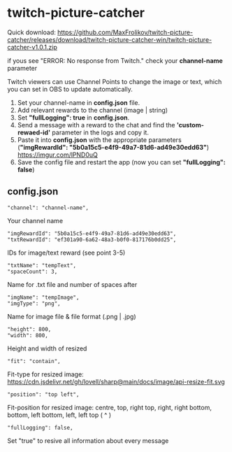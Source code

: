 # twitch-picture-catcher

Quick download: https://github.com/MaxFrolikov/twitch-picture-catcher/releases/download/twitch-picture-catcher-win/twitch-picture-catcher-v1.0.1.zip

if yous see "ERROR: No response from Twitch." check your **channel-name** parameter 

Twitch viewers can use Channel Points to change the image or text, which you can set in OBS to update automatically.

1. Set your channel-name in **config.json** file.
2. Add relevant rewards to the channel (image | string)
3. Set **"fullLogging": true** in **config.json**.
4. Send a message with a reward to the chat and find the **'custom-rewaed-id'** parameter in the logs and copy it.
5. Paste it into **config.json** with the appropriate parameters (**"imgRewardId": "5b0a15c5-e4f9-49a7-81d6-ad49e30edd63"**) https://imgur.com/lPND0uQ
7. Save the config file and restart the app (now you can set **"fullLogging": false**)

## config.json
	"channel": "channel-name",
Your channel name

```
"imgRewardId": "5b0a15c5-e4f9-49a7-81d6-ad49e30edd63",
"txtRewardId": "ef301a90-6a62-48a3-b0f0-817176b0dd25",
```
IDs for image/text reward (see point 3-5)

```
"txtName": "tempText",
"spaceCount": 3,
```
Name for .txt file and number of spaces after

```
"imgName": "tempImage",
"imgType": "png",
```
Name for image file & file format (.png | .jpg)

```
"height": 800,			
"width": 800,               
```
Height and width of resized

```
"fit": "contain",
```
Fit-type for resized image: 
https://cdn.jsdelivr.net/gh/lovell/sharp@main/docs/image/api-resize-fit.svg

```
"position": "top left",
```
Fit-position for resized image:
centre, top, right top, right, right bottom, bottom, left bottom, left, left top
(   ^ )

```
"fullLogging": false,
```
Set "true" to resive all information about every message
